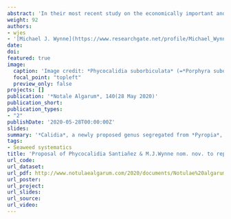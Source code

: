 ```yaml
---
abstract: 'In their most recent study on the economically important and speciose genus *Pyropia* J.Agardh, Yang *et al*. (2020) made considerable changes in the taxonomy and classification of the group by redefining *Pyropia*, describing four new genera (viz, *Calidia* L.-E.Yang & J.Brodie, *Neoporphyra* J.Brodie & L.-E.Yang, *Neopyropia* J.Brodie & L.-E.Yang, and *Uedaea* J.Brodie & L.-E.Yang), and taxonomically reinstating *Porphyrella* G.M.Smith & Hollenberg with an emended description. The genus *Calidia* was described using both morphological and molecular characters, based on the new species *Calidia pseudolobata* L.-E.Yang,  J.Brodie & Q.-Q.Lu (Yang *et al*. 2020). Unfortunately, that genus name is illegitimate, being a later homonym of *Calidia* J.Stirton in King *et al*. (1876), a genus of lichens that is presently considered to be a later taxonomic synonym of *Byssoloma* Trevisan, 1853 (James, 1971).  We here propose a new genus name to replace the red algal genus *Calidia* L.-E.Yang & J.Brodie, as well as transfer species that had been assigned to this segregate genus.'
weight: 92
authors:
- wjes
- '[Michael J. Wynne](https://www.researchgate.net/profile/Michael_Wynne)'
date: 
doi: 
featured: true
image:
  caption: 'Image credit: *Phycocalidia suborbiculata* (=*Porphyra suborbiculata*). Middle intertidal (Nhatrang Bay, South China Sea, Vietnam). 2001. Eduard A. Titlyanova & Tamara V. Titlyanova. **AlgaeBase**'
  focal_point: "topleft"
  preview_only: false
projects: []
publication: '*Notale Algarum*, 140(28 May 2020)'
publication_short: 
publication_types:
- "2"
publishDate: '2020-05-28T00:00:00Z'
slides: 
summary: '*Calidia*, a newly proposed genus segregated from *Pyropia*, is renamed to *Phycocalidia*.'
tags:
- Seaweed systematics
title: 'Proposal of Phycocalidia Santiañez & M.J.Wynne nom. nov. to replace Calidia L.-E.Yang & J.Brodie nom. illeg. (Bangiales, Rhodophyta)'
url_code:
url_dataset: 
url_pdf: http://www.notulaealgarum.com/2020/documents/Notulae%20algarum%20No.%20140.pdf
url_poster:
url_project: 
url_slides: 
url_source: 
url_video: 
---
```




